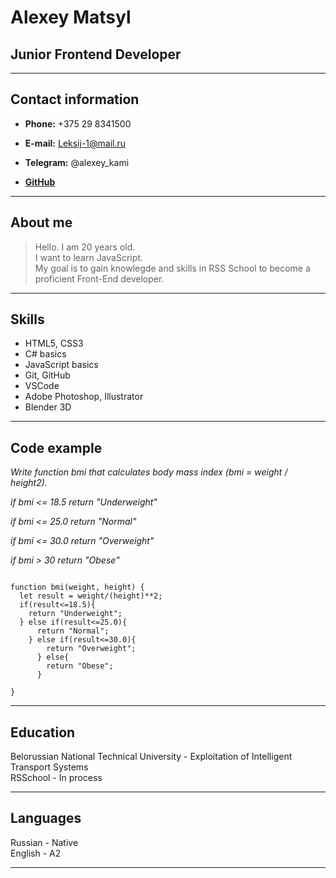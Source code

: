 # **Alexey Matsyl**

## Junior Frontend Developer  

***
## Contact information  
 * **Phone:**  +375 29 8341500 

 * **E-mail:** Leksij-1@mail.ru  

 * **Telegram:** @alexey_kami  

 * [**GitHub**](https://github.com/AlexiyKami) 
***

## About me
 > Hello. I am 20 years old.  
I want to learn JavaScript.   
My goal is to gain knowlegde and skills in RSS School to become a proficient Front-End developer.
***
## Skills
 * HTML5, CSS3
 * C# basics
 * JavaScript basics
 * Git, GitHub
 * VSCode
 * Adobe Photoshop, Illustrator
 * Blender 3D
 ***
## Code example
*Write function bmi that calculates body mass index (bmi = weight / height2).*

*if bmi <= 18.5 return "Underweight"*

*if bmi <= 25.0 return "Normal"*

*if bmi <= 30.0 return "Overweight"*

*if bmi > 30 return "Obese"*
```

function bmi(weight, height) {
  let result = weight/(height)**2;
  if(result<=18.5){
    return "Underweight";
  } else if(result<=25.0){
      return "Normal";
    } else if(result<=30.0){
        return "Overweight";
      } else{
        return "Obese";
      }    
  
}
```
***
## Education
Belorussian National Technical University - Exploitation of Intelligent Transport Systems  
RSSchool - In process
***
## Languages
Russian - Native  
English - A2
***

